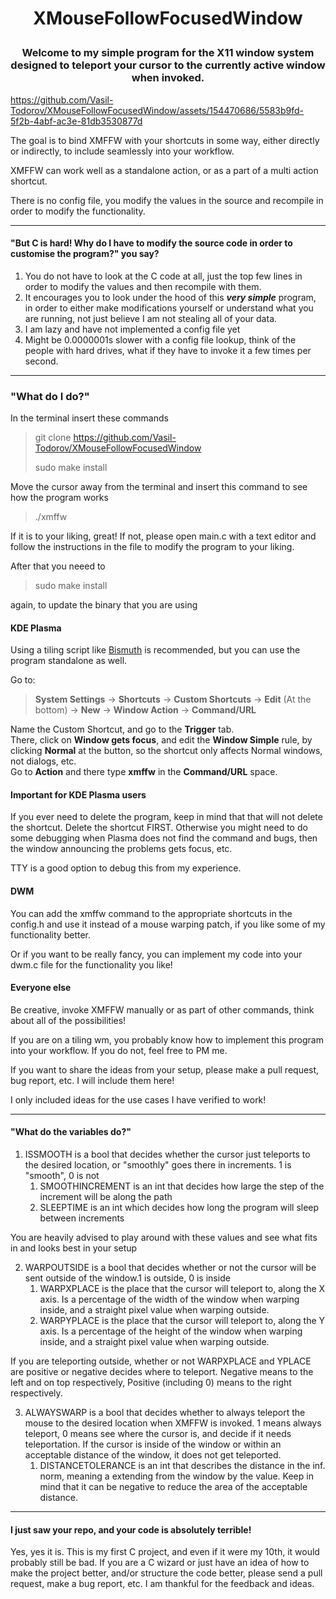 # <p align="center">XMouseFollowFocusedWindow </p>

### <p align="center">Welcome to my simple program for the X11 window system designed to teleport your cursor to the currently active window when invoked.</p>

https://github.com/Vasil-Todorov/XMouseFollowFocusedWindow/assets/154470686/5583b9fd-5f2b-4abf-ac3e-81db3530877d

The goal is to bind XMFFW with your shortcuts in some way, either directly or indirectly, to include seamlessly into your workflow. 

XMFFW can work well as a standalone action, or as a part of a multi action shortcut.

There is no config file, you modify the values in the source and recompile in order to modify the functionality.

***

#### "But C is hard! Why do I have to modify the source code in order to customise the program?" you say?

1. You do not have to look at the C code at all, just the top few lines in order to modify the values and then recompile with them.
2. It encourages you to look under the hood of this ***very simple*** program, in order to either make modifications yourself or understand what you are running, not just believe I am not stealing all of your data.
3. I am lazy and have not implemented a config file yet
4. Might be 0.0000001s slower with a config file lookup, think of the people with hard drives, what if they have to invoke it a few times per second.

***

### "What do I do?"

In the terminal insert these commands
> git clone https://github.com/Vasil-Todorov/XMouseFollowFocusedWindow
> 
> sudo make install

Move the cursor away from the terminal and insert this command to see how the program works

> ./xmffw

If it is to your liking, great! If not, please open main.c with a text editor and follow the instructions in the file to modify the program to your liking.

After that you neeed to

> sudo make install

again, to update the binary that you are using

#### KDE Plasma

Using a tiling script like [Bismuth](https://github.com/Bismuth-Forge/bismuth) is recommended, but you can use the program standalone as well.

Go to: 
> **System Settings** -> **Shortcuts** -> **Custom Shortcuts** -> **Edit** (At the bottom) -> **New** -> **Window Action** -> **Command/URL**

Name the Custom Shortcut, and go to the **Trigger** tab. <br>
There, click on **Window gets focus**, and edit the **Window Simple** rule, by clicking **Normal** at the button, so the shortcut only affects Normal windows, not dialogs, etc.<br>
Go to **Action** and there type **xmffw** in the **Command/URL** space.

#### Important for KDE Plasma users

If you ever need to delete the program, keep in mind that that will not delete the shortcut. Delete the shortcut FIRST. Otherwise you might need to do some debugging when Plasma does not find the command and bugs, then the window announcing the problems gets focus, etc.

TTY is a good option to debug this from my experience.

#### DWM

You can add the xmffw command to the appropriate shortcuts in the config.h and use it instead of a mouse warping patch, if you like some of my functionality better.

Or if you want to be really fancy, you can implement my code into your dwm.c file for the functionality you like!

#### Everyone else

Be creative, invoke XMFFW manually or as part of other commands, think about all of the possibilities!

If you are on a tiling wm, you probably know how to implement this program into your workflow. If you do not, feel free  to PM me.

If you want to share the ideas from your setup, please make a pull request, bug report, etc. I will include them here!

I only included ideas for the use cases I have verified to work!

***

#### "What do the variables do?"

1. ISSMOOTH is a bool that decides whether the cursor just teleports to the desired location, or "smoothly" goes there in increments. 1 is "smooth", 0 is not
    1. SMOOTHINCREMENT is an int that decides how large the step of the increment will be along the path
    2. SLEEPTIME is an int which decides how long the program will sleep between increments

You are heavily advised to play around with these values and see what fits in and looks best in your setup

2. WARPOUTSIDE is a bool that decides whether or not the cursor will be sent outside of the window.1 is outside, 0 is inside
    1. WARPXPLACE is the place that the cursor will teleport to, along the X axis. Is a percentage of the width of the window when warping inside, and a straight pixel value when warping outside.
    2. WARPYPLACE is the place that the cursor will teleport to, along the Y axis. Is a percentage of the height of the window when warping inside, and a straight pixel value when warping outside.

If you are teleporting outside, whether or not WARPXPLACE and YPLACE are positive or negative decides where to teleport. Negative means to the left and on top respectively, Positive (including 0) means to the right respectively.

3. ALWAYSWARP is a bool that decides whether to always teleport the mouse to the desired location when XMFFW is invoked. 1 means always teleport, 0 means see where the cursor is, and decide if it needs teleportation. If the cursor is inside of the window or within an acceptable distance of the window, it does not get teleported.
    1. DISTANCETOLERANCE is an int that describes the distance in the inf. norm, meaning a extending from the window by the value. Keep in mind that it can be negative to reduce the area of the acceptable distance.

***
#### I just saw your repo, and your code is absolutely terrible!

Yes, yes it is. This is my first C project, and even if it were my 10th, it would probably still be bad. If you are a C wizard or just have an idea of how to make the project better, and/or structure the code better, please send a pull request, make a bug report, etc. I am thankful for the feedback and ideas.
